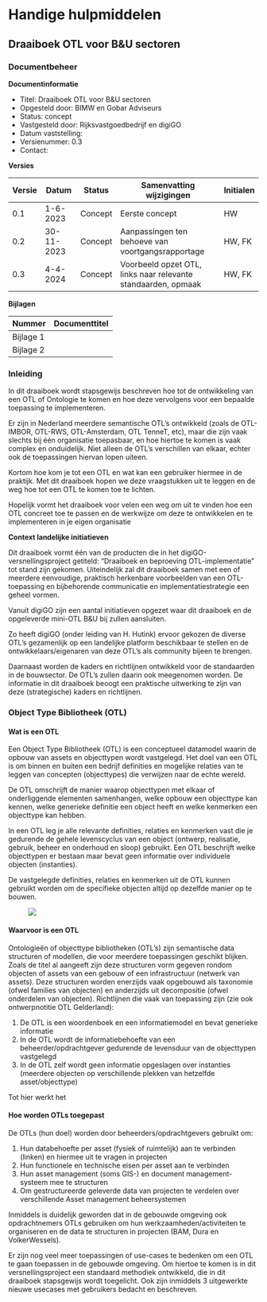 # Handige hulpmiddelen

## Draaiboek OTL voor B&U sectoren

### Documentbeheer

**Documentinformatie**

- Titel: Draaiboek OTL voor B&U sectoren
- Opgesteld door: BIMW en Gobar Adviseurs
- Status: concept
- Vastgesteld door: Rijksvastgoedbedrijf en digiGO
- Datum vaststelling:
- Versienummer: 0.3
- Contact:

**Versies**

| Versie | Datum | Status | Samenvatting wijzigingen | Initialen |
|--------|-------|--------|--------------------------|-----------|
| 0.1 | 1-6-2023 | Concept | Eerste concept | HW |
| 0.2 | 30-11-2023 | Concept | Aanpassingen ten behoeve van voortgangsrapportage | HW, FK |
| 0.3 | 4-4-2024 | Concept | Voorbeeld opzet OTL, links naar relevante standaarden, opmaak | HW, FK |

**Bijlagen**

| Nummer | Documenttitel |
|--------|---------------|
| Bijlage 1 | |
| Bijlage 2 | |

### Inleiding

In dit draaiboek wordt stapsgewijs beschreven hoe tot de ontwikkeling van een OTL of Ontologie te komen en hoe deze vervolgens voor een bepaalde toepassing te implementeren.  

Er zijn in Nederland meerdere semantische OTL’s ontwikkeld (zoals de OTL-IMBOR, OTL-RWS, OTL-Amsterdam, OTL TenneT, etc), maar die zijn vaak slechts bij één organisatie toepasbaar, en hoe hiertoe te komen is vaak complex en onduidelijk. Niet alleen de OTL’s verschillen van elkaar, echter ook de toepassingen hiervan lopen uiteen. 

Kortom hoe kom je tot een OTL en wat kan een gebruiker hiermee in de praktijk. Met dit draaiboek hopen we deze vraagstukken uit te leggen en de weg hoe tot een OTL te komen toe te lichten.

Hopelijk vormt het draaiboek voor velen een weg om uit te vinden hoe een OTL concreet toe te passen en de werkwijze om deze te ontwikkelen en te implementeren in je eigen organisatie

**Context landelijke initiatieven**

Dit draaiboek vormt één van de producten die in het digiGO-versnellingsproject getiteld: “Draaiboek en beproeving OTL-implementatie” tot stand zijn gekomen. Uiteindelijk zal dit draaiboek samen met een of meerdere eenvoudige, praktisch herkenbare voorbeelden van een OTL-toepassing en bijbehorende communicatie en implementatiestrategie een geheel vormen. 

Vanuit digiGO zijn een aantal initiatieven opgezet waar dit draaiboek en de opgeleverde mini-OTL B&U bij zullen aansluiten. 

Zo heeft digiGO (onder leiding van H. Hutink) ervoor gekozen de diverse OTL’s gezamenlijk op een landelijke platform beschikbaar te stellen en de ontwikkelaars/eigenaren van deze OTL’s als community bijeen te brengen.

Daarnaast worden de  kaders en richtlijnen ontwikkeld voor de standaarden in de bouwsector. De OTL’s zullen daarin ook meegenomen worden. De informatie in dit draaiboek beoogt een praktische uitwerking te zijn van deze (strategische) kaders en richtlijnen.

### Object Type Bibliotheek (OTL)

#### Wat is een OTL

Een Object Type Bibliotheek (OTL) is een conceptueel datamodel waarin de opbouw van assets en objecttypen wordt vastgelegd. Het doel van een OTL is om binnen en buiten een bedrijf definities en mogelijke relaties van te leggen van concepten (objecttypes) die verwijzen naar de echte wereld. 

De OTL omschrijft de manier waarop objecttypen met elkaar of onderliggende elementen samenhangen, welke opbouw een objecttype kan kennen, welke generieke definitie een object heeft en welke kenmerken een objecttype kan hebben. 

In een OTL leg je alle relevante definities, relaties en kenmerken vast die je gedurende de gehele levenscyclus van een object (ontwerp, realisatie, gebruik, beheer en onderhoud en sloop) gebruikt.
Een OTL beschrijft welke objecttypen er bestaan maar bevat geen informatie over individuele objecten (instanties). 

De vastgelegde definities, relaties en kenmerken uit de OTL kunnen gebruikt worden om de specifieke objecten altijd op dezelfde manier op te bouwen. 

<figure id="OTL-voorbeeld">
  <img src="figures/draaiboek/OTL-voorbeeld.png"/>
</figure>

#### Waarvoor is een OTL

Ontologieën of objecttype bibliotheken (OTL’s) zijn semantische data structuren of modellen, die voor meerdere toepassingen geschikt blijken. Zoals de titel al aangeeft zijn deze structuren vorm gegeven rondom objecten of assets van een gebouw of een infrastructuur (netwerk van assets). Deze structuren worden enerzijds vaak opgebouwd als taxonomie (ofwel families van objecten) en anderzijds uit decompositie (ofwel onderdelen van objecten). Richtlijnen die vaak van toepassing zijn (zie ook ontwerpnotitie OTL Gelderland):

1. De OTL is een woordenboek en een informatiemodel en bevat generieke informatie
2. In de OTL wordt de informatiebehoefte van een beheerder/opdrachtgever gedurende de levensduur van de objecttypen vastgelegd
3. In de OTL zelf wordt geen informatie opgeslagen over instanties (meerdere objecten op verschillende plekken van hetzelfde asset/objecttype)

Tot hier werkt het

#### Hoe worden OTLs toegepast

De OTLs (hun doel) worden door beheerders/opdrachtgevers gebruikt om:

1.	Hun databehoefte per asset (fysiek of ruimtelijk) aan te verbinden (linken) en hiermee uit te vragen in projecten
2.	Hun functionele en technische eisen per asset aan te verbinden
3.	Hun asset management (soms GIS-) en document management-systeem mee te structuren
4.	Om gestructureerde geleverde data van projecten te verdelen over verschillende Asset management beheersystemen

Inmiddels is duidelijk geworden dat in de gebouwde omgeving ook opdrachtnemers OTLs gebruiken om hun werkzaamheden/activiteiten te organiseren en de data te structuren in projecten (BAM, Dura en VolkerWessels).

Er zijn nog veel meer toepassingen of use-cases te bedenken om een OTL te gaan toepassen in de gebouwde omgeving. Om hiertoe te komen is in dit versnellingsproject een standaard methodiek ontwikkeld, die in dit draaiboek stapsgewijs wordt toegelicht. Ook zijn inmiddels 3 uitgewerkte nieuwe usecases met gebruikers bedacht en beschreven.

<!--

### Use Cases opstellen
De ervaringen om tot een beknopte use-case beschrijving te komen staan hieronder kort weergegeven; er is voor gekozen om samen tot een goede userstory te komen:

1.	Breng een groep rolhouders/gebruikers met vergelijkbare belangen bijeen, die de toepassing van een OTL voor hun vraagstuk als mogelijkheid willen onderzoeken.
2.	Breng de verbeterwens in beeld van de verschillende gebruikers/rolhouders
3.	Vraag hen wat ze met de uitvoering van die verbeterwens willen bereiken (hun doel).
4.	Baken de use-case af ofwel geef aan binnen welke begrenzing je een OTL wil toepassen.

In **bijlage 1** is de template opgenomen die in een dergelijke bijeenkomst gebruikt kan worden om een use-case te ontwikkelen en te beschrijven.

hier werkt het niet

**Ad 1. Bijeenkomst rolhouders/doelgroep**

Organiseer een bijeenkomst van enkele uren waarbij de potentiële gebruikers van een OTL met vergelijkbare belangen discussiëren over hun wensen en begeleid dit.

Geef per doelgroep of rolhouder aan waarvoor zij/hij de OTL denkt te kunnen gebruiken. Er kunnen meerdere rolhouders zijn, die een bepaald proces ondersteund zouden willen zien. Maak vervolgens een lijst met knelpunten die elk van hen graag opgelost zouden willen zien. Mogelijk zijn ook andere rolhouders nog niet aanwezig, die wel nodig zijn. Na de bijeenkomst kun je dit met hen opnemen.

**Ad 2. Probleemschets**
Als alle individuele wensen per rolhouder duidelijk zijn, wordt het probleem in een brede context verder uitgediept. Hierbij wordt een rijtje problemen rondom een gezamenlijk thema verzameld en beschreven. Vaak geeft de probleemschets een goed beeld van het grotere plaatje (proces) waarin meerdere rolhouders na elkaar een rol vervullen. 
Probeer bij elk probleem ook aan te geven waarom dit nu ontstaat en waartoe dit leidt (tijdsdruk, in efficiency, meerkosten, e.d.).

**Ad 3. Beoogde doelen/ belangrijke vragen**
Hier worden de beoogde doelen van de use-case beschreven, wat moet resulteren in oplossen van eerder vermelde problemen of knelpunten. Er wordt een opsomming gemaakt van de belangrijkste resultaten die met de te ontwikkelen OTL bereikt gaan worden. Vaak zijn dit doelen als tijds- of kostenbesparing, efficiency, hergebruik van data, automatisering van handelingen, fouten voorkomen, e.d.

Om specifieker te kunnen worden is het tenslotte handig om een lijstje met vragen op te stellen rondom de beoogde doelen. Dit zijn vragen die beantwoord moeten worden om het gewenste resultaat van het knelpunt te behalen. De vragen worden ook gebruikt om rekening te houden met specifieke onderdelen, zodat de uitvoering succesvol kan worden. Denk hierbij aan vragen rondom de use-case als:
-	Zijn er al afspraken/basisregels, bestandsformaten, OTL’s die je kunt hergebruiken?
-	Zijn er al andere rolhouders/organisaties die dit vraagstuk via tooling of iets dergelijks hebben opgelost?
-	Welke datasets zijn beschikbaar om de OTL straks te testen

**Ad 4. Scoping van de use-case**
De laatste stap is de reality-check die dient te worden uitgevoerd, ofwel de afbakening van de use-case, bijvoorbeeld door een bepaald domein of asset te kiezen. Het is hierbij van belang om de use-case concreet, praktisch en behapbaar (lees realiseerbaar/uitvoerbaar) te maken. 

Dit is een zeer belangrijk onderdeel, want hiermee maak je de use-case specifiek en klein, zodat je ook de ontwikkeling van de OTL beperkt tot een klein onderdeel van een groter probleem. Als de OTL dan ontwikkeld is voor het kleine deel en aantoonbaar functioneert, dan kan tenslotte de OTL uitgebreid worden om het gehele probleem van de rolhouder(s) in de organisatie te gaan tackelen. Ook wordt dan voor het management van je organisatie inzichtelijk wat een OTL oplost en wat de geraamde kosten zijn om het gehele probleem te tackelen.

#### De aanpak van de OTL-ontwikkeling voor een use-case
Voor de aanpak van de uitvoering van de use-case worden hieronder diverse activiteiten benoemd, om het gewenste eindresultaat voor het knelpunt te kunnen behalen. Deze activiteiten dienen ook om zelf na te gaan met welke onderdelen rekening gehouden dient te worden. Ook de volgordelijkheid is hierbij belangrijk om het team te helpen om de use-case succesvol uit te voeren.

1.	Voer een uitgebreide inventarisatie uit op basis van eerder gestelde vragen en laat je uitgeschreven use-case reviewen door anderen.
2.	Inventariseer welke informatiebronnen je nodig hebt om de use-case af te dekken.
3.	Inventariseer welke datasets er beschikbaar zijn en welke data ontbreekt om de use-case te kunnen uitvoeren.
4.	Nagaan welke relaties van data/opbouw structuren er nodig zijn om de use-case uit te voeren.
5.	Uitzoeken welke open standaarden relevant zijn om classificaties (NL/SfB), mappingen te kunnen maken. 
6.	Uitzoeken/verzamelen van bestaande herbruikbare ontologieën (OTL’s, CB-NL, etc.) benodigd zijn voor de scope van de use-case.
7.	Een toelichting geven aan stakeholders over wat een OTL is en een reeds ontwikkelde OTL en het gebruik hiervan tonen.
8.	Ontologie inrichten of aanpassen met benodigde links, regelsets en eventueel aanvullende concepten voor de use-case op basis van voorgaande stappen.
9.	De ontologie inrichten/modelleren conform NEN-2660 met een dataset.
10.	Uitzoeken welke tools/software we willen gebruiken om de OTL-toepassing demonstreerbaar te maken. Bij voorkeur tools gebruiken die al op basis van een OTL ingericht zijn, of flexibele tools gebruiken, waar een OTL gemakkelijk implementeerbaar is.
11.	Beschrijven wat we in de use-case willen laten zien in de tool(s) voor de demo en functionaliteiten testen in de toolset.
12.	Benodigde aanpassingen maken in de toolset en demo-tools.
13.	Tools en OTL op elkaar aansluiten om de werking van de use-case aantoonbaar te maken.
14.	De ontwikkelde OTL op het digiGO open OTL-platform beschikbaar maken voor een ieder, samen met de tools om het voorbeeld van de use-case te illustreren.

### Randvoorwaarden voor het opstellen van een OTL 

#### Gebruik van marktconforme standaarden

Het opstellen van een goede OTL heeft als randvoorwaarde dat de opgenomen concepten/objecttypes, definities en kenmerken herkenbaar zijn, binnen en buiten de eigen organisatie. Om dit te bewerkstelligen is het belangrijk om zoveel mogelijk gebruik te maken van marktconforme standaarden. Het wiel is vaak voor een groot deel al uitgevonden. 

Binnen de infrasector zijn meer (uitgewerkte) standaarden voorhanden, maar ook binnen de B&U sector zijn er goede aanknopingspunten te vinden die als basis voor een OTL kunnen dienen. 

**NEN 2260**

<a href="https://www.nen.nl/nen-2660-1-2022-nl-291666">NEN 2660-1</a>  biedt een raamwerk voor het ontwikkelen van samenhangende conceptuele modellen die betrekking hebben op het gebruik van, en de gehele levenscyclus van de gebouwde omgeving, en elementen uit deze omgeving. Deze norm is gericht op organisaties die conceptuele modellen binnen dit domein ontwikkelen, niet op de partijen die deze conceptuele modellen uit dit domein in de praktijk toepassen.

<a href="https://www.nen.nl/nen-2660-2-2022-nl-291667">NEN 2660-2</a> is een praktische invulling van NEN 2660-1. De NEN 2660-2 geeft een overzicht van de praktische configuratie, extensie en implementatie van de algemene NEN standaard. 

**Building Topology Ontology (BOT)**

De <a href="https://w3c-lbd-cg.github.io/bot/">Building Topology Ontology (BOT)</a> beschrijft een minimale ontologie die te gebruiken is om de topologische kernconcepten van een gebouw op te bouwen

**IFC**
IFC is een gestandaardiseerde, digitale beschrijving van de gebouwde asstes. Het is een open, internationale standaard (ISO 16739-1:2018) en bevordert leveranciersneutrale, of agnostische, en bruikbare mogelijkheden op een breed scala aan hardwareapparaten, softwareplatforms en interfaces voor veel verschillende use cases.

IFC kent verschillende domeinen die sets aan kenmerken vaststellen op zo’n manier dat makkelijk gelinkt kan worden naar andere standaarden en/of (3D) datamodellen. 

Het domein IFC building heeft een grote hoeveelheid aan kenmerkensets voor gebouwen beschikbaar.

**NL/SfB**

<a href="https://ketenstandaard.nl/nl-sfb-facts/">NL-SfB</a> is de meest gebruikte classificatie voor gebouwonderdelen. Bouw- en installatiebedrijven coderen met deze open standaard lagen en objecten in BIM en CAD-systemen, en gebruiken NL-SfB voor het ordenen en filteren van informatie van leveranciers.

**ETIM**

<a href="https://www.etim-international.com/">ETIM</a> is een internationale classificatiestandaard voor technische producten. Deze classificatie kan helpen om de kenmerken van specifieke producten te linken aan een internationale database van producten.

### Bijlage 1. Format use-case uitwerking

#### Use Case OTL: *Titel formuleren*

**Inleiding**

Hier wordt de use-case beknopt beschreven in term van beoogd gebruiksdoel met gewenst resultaat binnen een bepaalde afgrenzing vanuit een bepaalde rol.

Graag elementen hiervoor gebruiken waarmee userstories beschreven kunnen worden (zie onderstaande tabel).

| Als gebruiker     | Verbeterwens / Gewenst gedrag | Waarvoor ? Welk doel?  | Afbakening            |
|-------------------|-------------------------------|-------------------------|-----------------------|
| Als \[Rol\] wil ik | Wat kunnen doen?             | Om wat te bereiken ?    | Binnen welke afgrenzing? |

Afgeleide behoefte:

Welke warmtepompen zijn er op de markt beschikbaar en waar kan ik deze kwijt in mijn vastgoedportefeuille, om invulling te geven aan mijn duurzaamheidsopgave.

**Probleemschets**

- ...
- ...

**Beoogde doelen**

Hier worden de beoogde doelen van de use-case beschreven, wat moet resulteren in het oplossen van het bovenvermelde knelpunt.

Bij voorkeur een opsomming gebruiken, met prioritering en/of een volgordelijkheid van maatregelen waarmee het knelpunt opgelost zou moeten worden

1. ...
2. ...

**Vragen**

Voor de aanpak / invulling van de uitvoering van de use-case worden de volgende vragen gesteld, die ieder voor zich beantwoord moeten worden om het gewenste resultaat / oplossing van het knelpunt te kunnen behalen. 

Deze vragen dienen ook om zelf na te gaan met welke onderdelen rekening gehouden dient te worden of een volgordelijkheid die aangehouden dient te worden wat het team gaat helpen om de use-case succesvol te kunnen uitvoeren. 

1. ...
2. ...

Graag hierbij ook een doorkijkje maken naar de aansluiting van de use-case naar het grotere plaatje.

**Scope**

Een afbakening van de use-case naar een bepaald domein is hierbij van belang om de use-case concreet, praktisch en behapbaar (haalbaarheid uitvoering) te houden. 

**Beknopte aanpak**

Voor de aanpak van de uitvoering van de use-case worden activiteiten genoemd, om het gewenste resultaat/ oplossing van het knelpunt te kunnen behalen.

Deze activiteiten dienen ook om zelf na te gaan met welke onderdelen rekening gehouden dient te worden of een volgordelijkheid die aangehouden dient te worden wat het team gaat helpen om de use-case succesvol te kunnen uitvoeren.

1. ...
2. ...

### Bijlage 2. Voorbeeld Use Case OTL - Biobased Isoleren

<figure id="OTL-opbouw">
  <img src="figures/draaiboek/OTL-opbouw.png"/>
</figure>

<figure id="B&U Taxonomie">
  <img src="figures/draaiboek/B&U Taxonomie.png"/>
</figure>

<figure id="B&U Ruimtelijke decompositie">
  <img src="figures/draaiboek/B&U Ruimtelijke decompositie.png"/>
</figure>

<figure id="B&U Fysieke decompositie">
  <img src="figures/draaiboek/B&U Fysieke decompositie.png"/>
</figure>

#### Voorbeelduitwerking Use Case Biobase isoleren

<figure id="B&U voorbeelduitwerking 1">
  <img src="figures/draaiboek/B&U voorbeelduitwerking 1.png"/>
</figure>

<figure id="B&U voorbeelduitwerking 2">
  <img src="figures/draaiboek/B&U voorbeelduitwerking 2.png"/>
</figure>

## Handleiding OTL | IMBOR-LD

Link: <a href="https://docs.crow.nl/imbor/handleiding-otl/">Handleiding OTL | IMBOR-LD</a>

Deze handleiding van CROW beschrijft hoe er op basis van IMBOR-LD een eigen ontologie gemaakt kan worden ten behoeve van uitwisseling tussen opdrachtnemer en opdrachtgever. Hoewel de handleiding dus gericht is op hergebruik van de IMBOR OTL, zijn een aantal van de stappen in deze handleiding zodanig generiek dat ze ook van toepassing zijn bij het opzetten van een algemene OTL.

De originele vraag voor deze handleiding komt voor uit het BIM Pro-programma van de Provincies. Men wil een OTL kunnen samenstellen die aan de opdrachtgever gegeven kan worden, die deze vervolgens 'invult' en teruglevert. Waarop de Provincie de gegevens kan valideren en inlezen in hun systemen. Het doel (en daarmee de scope) van deze handleiding is dat hiermee een Provincie in staat moet zijn om een OTL op te zetten in een spreadsheet (conventioneel) of LinkedData (duurzaam) formaat. -->